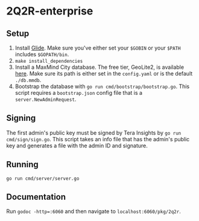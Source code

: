 # 2Q2R-enterprise

## Setup

1. Install [Glide](https://github.com/Masterminds/glide#install). Make sure
you've either set your `$GOBIN` or your `$PATH` includes `$GOPATH/bin`. 
2. `make install_dependencies`
3. Install a MaxMind City database. The free tier, GeoLite2, is available 
[here](http://dev.maxmind.com/geoip/geoip2/geolite2/). Make sure its path is
either set in the `config.yaml` or is the default `./db.mmdb`.
4. Bootstrap the database with `go run cmd/bootstrap/bootstrap.go`. This script
requires a `bootstrap.json` config file that is a `server.NewAdminRequest`.

## Signing
The first admin's public key must be signed by Tera Insights by
`go run cmd/sign/sign.go`. This script takes an info file that has the admin's 
public key and generates a file with the admin ID and signature.  

## Running
`go run cmd/server/server.go` 

## Documentation

Run `godoc -http=:6060` and then navigate to `localhost:6060/pkg/2q2r`. 